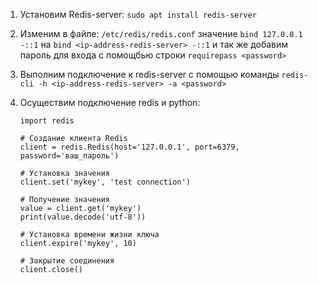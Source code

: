 1. Установим Redis-server: `sudo apt install redis-server`

2. Изменим в файле: `/etc/redis/redis.conf` значение `bind 127.0.0.1 -::1` на `bind <ip-address-redis-server> -::1`
и так же добавим пароль для входа с помощбью строки `requirepass <password>`

3. Выполним подключение к redis-server с помощью команды `redis-cli -h <ip-address-redis-server> -a <password>`

4. Осуществим подключение redis и python:
   ```
   import redis

   # Создание клиента Redis
   client = redis.Redis(host='127.0.0.1', port=6379, password='ваш_пароль')

   # Установка значения
   client.set('mykey', 'test connection')

   # Получение значения
   value = client.get('mykey')
   print(value.decode('utf-8'))

   # Установка времени жизни ключа
   client.expire('mykey', 10)

   # Закрытие соединения
   client.close()
   ```